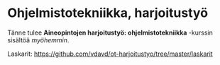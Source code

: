 # Ohjelmistotekniikka, harjoitustyö

Tänne tulee **Aineopintojen harjoitustyö: ohjelmistotekniikka** -kurssin sisältöä *myöhemmin*.

Laskarit: https://github.com/vdavd/ot-harjoitustyo/tree/master/laskarit
